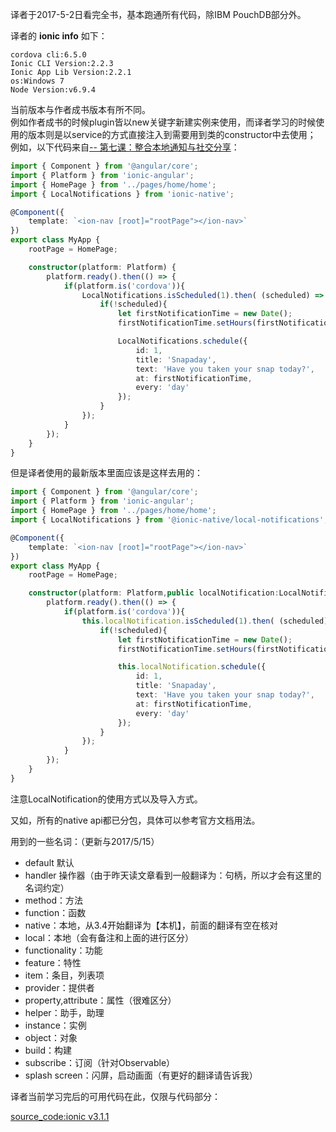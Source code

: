 译者于2017-5-2日看完全书，基本跑通所有代码，除IBM PouchDB部分外。  

译者的 **ionic info** 如下：

```
cordova cli:6.5.0
Ionic CLI Version:2.2.3
Ionic App Lib Version:2.2.1
os:Windows 7
Node Version:v6.9.4

```

当前版本与作者成书版本有所不同。  
例如作者成书的时候plugin皆以new关键字新建实例来使用，而译者学习的时候使用的版本则是以service的方式直接注入到需要用到类的constructor中去使用；  
例如，以下代码来自[-- 第七课：整合本地通知与社交分享](chapter4/4.8.md)：
```typescript
import { Component } from '@angular/core';
import { Platform } from 'ionic-angular';
import { HomePage } from '../pages/home/home';
import { LocalNotifications } from 'ionic-native';

@Component({
    template: `<ion-nav [root]="rootPage"></ion-nav>`
})
export class MyApp {
    rootPage = HomePage;

    constructor(platform: Platform) {
        platform.ready().then(() => {
            if(platform.is('cordova')){
                LocalNotifications.isScheduled(1).then( (scheduled) => {
                    if(!scheduled){
                        let firstNotificationTime = new Date();
                        firstNotificationTime.setHours(firstNotificationTime.getHours()+24);

                        LocalNotifications.schedule({
                            id: 1,
                            title: 'Snapaday',
                            text: 'Have you taken your snap today?',
                            at: firstNotificationTime,
                            every: 'day'
                        });
                    }
                });
            }
        });
    }
}
```
但是译者使用的最新版本里面应该是这样去用的：
```typescript
import { Component } from '@angular/core';
import { Platform } from 'ionic-angular';
import { HomePage } from '../pages/home/home';
import { LocalNotifications } from '@ionic-native/local-notifications';

@Component({
    template: `<ion-nav [root]="rootPage"></ion-nav>`
})
export class MyApp {
    rootPage = HomePage;

    constructor(platform: Platform,public localNotification:LocalNotification) {
        platform.ready().then(() => {
            if(platform.is('cordova')){
                this.localNotification.isScheduled(1).then( (scheduled) => {
                    if(!scheduled){
                        let firstNotificationTime = new Date();
                        firstNotificationTime.setHours(firstNotificationTime.getHours()+24);

                        this.localNotification.schedule({
                            id: 1,
                            title: 'Snapaday',
                            text: 'Have you taken your snap today?',
                            at: firstNotificationTime,
                            every: 'day'
                        });
                    }
                });
            }
        });
    }
}
```
注意LocalNotification的使用方式以及导入方式。  

  
又如，所有的native api都已分包，具体可以参考官方文档用法。  
  
用到的一些名词：（更新与2017/5/15）
* default 默认
* handler 操作器（由于昨天读文章看到一般翻译为：句柄，所以才会有这里的名词约定）
* method：方法
* function：函数
* native：本地，从3.4开始翻译为【本机】，前面的翻译有空在核对
* local：本地（会有备注和上面的进行区分）
* functionality：功能
* feature：特性
* item：条目，列表项
* provider：提供者
* property,attribute：属性（很难区分）
* helper：助手，助理
* instance：实例
* object：对象
* build：构建
* subscribe：订阅（针对Observable）
* splash screen：闪屏，启动画面（有更好的翻译请告诉我）

译者当前学习完后的可用代码在此，仅限与代码部分：

[source_code:ionic v3.1.1](https://github.com/AdoBeatTheWorld/build_ionic2_app_chinese/tree/master/source_code)